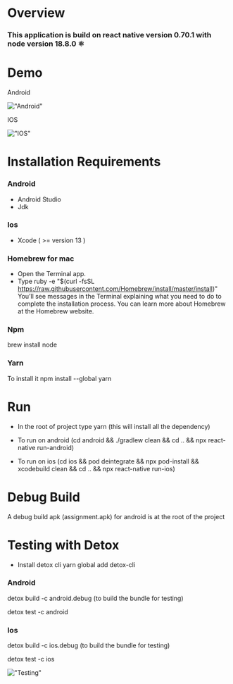 # Overview

### This application is build on react native version 0.70.1 with node version 18.8.0 ⚛️

# Demo

Android

<!-- !["Android"](https://media.giphy.com/media/O7zJGYPNKvlM9lyf6i/giphy.gif) -->

!["Android"](https://media.giphy.com/media/v1.Y2lkPTc5MGI3NjExYTI0OTM2MWY0Y2IzYTQyMDA5YzVmOTlhYjdmN2YwZWY3Yjg5YTExZSZlcD12MV9pbnRlcm5hbF9naWZzX2dpZklkJmN0PWc/ru5Dhf2ekLGIls5qYQ/giphy-downsized-large.gif)

IOS

!["IOS"](https://media.giphy.com/media/v1.Y2lkPTc5MGI3NjExYTM1NzU0ODMxYTU3NGExZGZmY2M3YTk5M2UxN2JhYjNhODU3OTQxZSZlcD12MV9pbnRlcm5hbF9naWZzX2dpZklkJmN0PWc/JmmcCfRPVVGi8V6ZjM/giphy-downsized-large.gif)

# Installation Requirements

### Android

- Android Studio
- Jdk

### Ios

- Xcode ( >= version 13 )

### Homebrew for mac

- Open the Terminal app.
- Type ruby -e "\$(curl -fsSL https://raw.githubusercontent.com/Homebrew/install/master/install)" You’ll see messages in the Terminal explaining what you need to do to complete the installation process. You can learn more about Homebrew at the Homebrew website.

### Npm

brew install node

### Yarn

To install it npm install --global yarn

# Run

- In the root of project type yarn (this will install all the dependency)

- To run on android (cd android && ./gradlew clean && cd .. && npx react-native run-android)

- To run on ios (cd ios && pod deintegrate && npx pod-install && xcodebuild clean && cd .. && npx react-native run-ios)

# Debug Build

A debug build apk (assignment.apk) for android is at the root of the project

# Testing with Detox

- Install detox cli yarn global add detox-cli

### Android

detox build -c android.debug (to build the bundle for testing)

detox test -c android

### Ios

detox build -c ios.debug (to build the bundle for testing)

detox test -c ios

!["Testing"](https://media.giphy.com/media/X9eaalVjMMqSxSAph8/giphy.gif)

